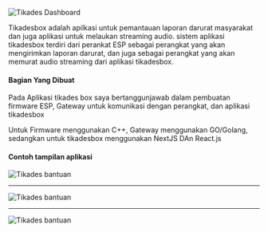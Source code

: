 ![Tikades Dashboard](https://fn-code.github.io/portofolio/img/tikadesbox-login.png)

Tikadesbox adalah apilkasi untuk pemantauan laporan darurat masyarakat dan juga aplikasi untuk melaukan streaming audio.
sistem aplikasi tikadesbox terdiri dari perankat ESP sebagai perangkat yang akan mengirimkan laporan darurat, dan juga sebagai perangkat yang akan memurat audio streaming dari aplikasi tikadesbox. 

#### Bagian Yang Dibuat
Pada Aplikasi tikades box saya bertanggunjawab dalam pembuatan firmware ESP, Gateway untuk komunikasi dengan perangkat, dan aplikasi tikadesbox

Untuk Firmware menggunakan C++, Gateway menggunakan GO/Golang, sedangkan untuk tikadesbox menggunakan NextJS DAn React.js

#### Contoh tampilan aplikasi

![Tikades bantuan](https://fn-code.github.io/portofolio/img/tikadesbox-dashboard.png)

<hr>

![Tikades bantuan](https://fn-code.github.io/portofolio/img/tikadesbox-streaming.png)

<hr>

![Tikades bantuan](https://fn-code.github.io/portofolio/img/tikadesbox-log.png)
